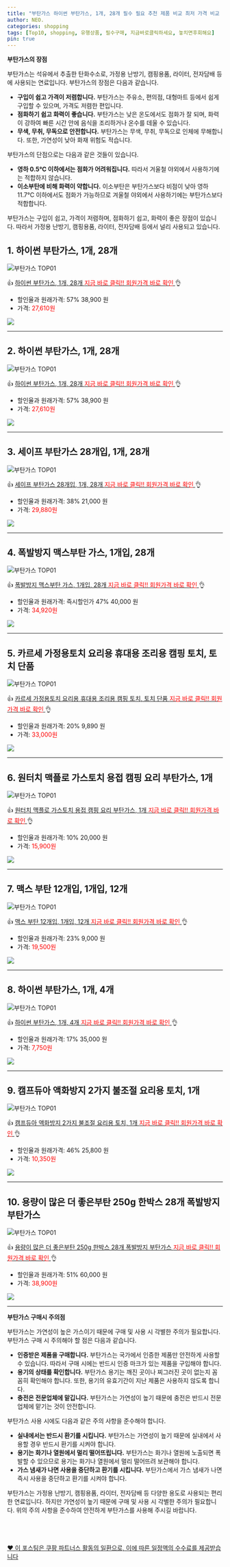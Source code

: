 ```yaml
---
title: "부탄가스 하이썬 부탄가스, 1개, 28개 필수 필요 추천 제품 비교 최저 가격 비교 장점 구매 후기 구매평"
author: NEO.
categories: shopping
tags: [Top10, shopping, 유행상품, 필수구매, 지금바로클릭하세요, 놓치면후회해요]
pin: true
---
```

**부탄가스의 장점**

부탄가스는 석유에서 추출한 탄화수소로, 가정용 난방기, 캠핑용품, 라이터, 전자담배 등에 사용되는 연료입니다. 부탄가스의 장점은 다음과 같습니다.

* **구입이 쉽고 가격이 저렴합니다.** 부탄가스는 주유소, 편의점, 대형마트 등에서 쉽게 구입할 수 있으며, 가격도 저렴한 편입니다.
* **점화하기 쉽고 화력이 좋습니다.** 부탄가스는 낮은 온도에서도 점화가 잘 되며, 화력이 강하여 빠른 시간 안에 음식을 조리하거나 온수를 데울 수 있습니다.
* **무색, 무취, 무독으로 안전합니다.** 부탄가스는 무색, 무취, 무독으로 인체에 무해합니다. 또한, 가연성이 낮아 화재 위험도 적습니다.

부탄가스의 단점으로는 다음과 같은 것들이 있습니다.

* **영하 0.5℃ 이하에서는 점화가 어려워집니다.** 따라서 겨울철 야외에서 사용하기에는 적합하지 않습니다.
* **이소부탄에 비해 화력이 약합니다.** 이소부탄은 부탄가스보다 비점이 낮아 영하 11.7℃ 이하에서도 점화가 가능하므로 겨울철 야외에서 사용하기에는 부탄가스보다 적합합니다.

부탄가스는 구입이 쉽고, 가격이 저렴하며, 점화하기 쉽고, 화력이 좋은 장점이 있습니다. 따라서 가정용 난방기, 캠핑용품, 라이터, 전자담배 등에서 널리 사용되고 있습니다.

   

## 1. 하이썬 부탄가스, 1개, 28개

![부탄가스 TOP01](https:https://img1a.coupangcdn.com/image/coupang/list/adultProduct_plp.png)


👍 [하이썬 부탄가스, 1개, 28개 <font color=red> 지금 바로 클릭!! 회원가격 바로 확인 </font> ](https://link.coupang.com/re/AFFSDP?lptag=AF3617701&subid=GithubCoopas&pageKey=6872244508&traceid=V0-153&itemId=16444173627&vendorItemId=83634859924) 👌 


- 할인율과 원래가격: 57%  38,900   원
- 가격: <span style='color:red'>27,610원</span>

[![](/discount_price.png)](https://link.coupang.com/re/AFFSDP?lptag=AF3617701&subid=GithubCoopas&pageKey=6872244508&traceid=V0-153&itemId=16444173627&vendorItemId=83634859924)

---


   

## 2. 하이썬 부탄가스, 1개, 28개

![부탄가스 TOP01](https:https://img1a.coupangcdn.com/image/coupang/list/adultProduct_plp.png)


👍 [하이썬 부탄가스, 1개, 28개 <font color=red> 지금 바로 클릭!! 회원가격 바로 확인 </font> ](https://link.coupang.com/re/AFFSDP?lptag=AF3617701&subid=GithubCoopas&pageKey=6872244508&traceid=V0-153&itemId=16444173627&vendorItemId=83634859924) 👌 


- 할인율과 원래가격: 57%  38,900   원
- 가격: <span style='color:red'>27,610원</span>

[![](/discount_price.png)](https://link.coupang.com/re/AFFSDP?lptag=AF3617701&subid=GithubCoopas&pageKey=6872244508&traceid=V0-153&itemId=16444173627&vendorItemId=83634859924)

---


   

## 3. 세이프 부탄가스 28개입, 1개, 28개

![부탄가스 TOP01](https:https://img1a.coupangcdn.com/image/coupang/list/adultProduct_plp.png)


👍 [세이프 부탄가스 28개입, 1개, 28개 <font color=red> 지금 바로 클릭!! 회원가격 바로 확인 </font> ](https://link.coupang.com/re/AFFSDP?lptag=AF3617701&subid=GithubCoopas&pageKey=6283663529&traceid=V0-153&itemId=76012404&vendorItemId=3223742777) 👌 


- 할인율과 원래가격: 38%  21,000   원
- 가격: <span style='color:red'>29,880원</span>

[![](/discount_price.png)](https://link.coupang.com/re/AFFSDP?lptag=AF3617701&subid=GithubCoopas&pageKey=6283663529&traceid=V0-153&itemId=76012404&vendorItemId=3223742777)

---


   

## 4. 폭발방지 맥스부탄 가스, 1개입, 28개

![부탄가스 TOP01](https:https://img1a.coupangcdn.com/image/coupang/list/adultProduct_plp.png)


👍 [폭발방지 맥스부탄 가스, 1개입, 28개 <font color=red> 지금 바로 클릭!! 회원가격 바로 확인 </font> ](https://link.coupang.com/re/AFFSDP?lptag=AF3617701&subid=GithubCoopas&pageKey=5017756062&traceid=V0-153&itemId=10569223&vendorItemId=87479957796) 👌 


- 할인율과 원래가격: 즉시할인가 47%  40,000   원
- 가격: <span style='color:red'>34,920원</span>

[![](/discount_price.png)](https://link.coupang.com/re/AFFSDP?lptag=AF3617701&subid=GithubCoopas&pageKey=5017756062&traceid=V0-153&itemId=10569223&vendorItemId=87479957796)

---


   

## 5. 카르세 가정용토치 요리용 휴대용 조리용 캠핑 토치, 토치 단품

![부탄가스 TOP01](https://thumbnail10.coupangcdn.com/thumbnails/remote/490x490ex/image/vendor_inventory/98c5/90212e0652197f4235eec8197cc58007724f11e628de65d5c0c5981b2f83.png)


👍 [카르세 가정용토치 요리용 휴대용 조리용 캠핑 토치, 토치 단품 <font color=red> 지금 바로 클릭!! 회원가격 바로 확인 </font> ](https://link.coupang.com/re/AFFSDP?lptag=AF3617701&subid=GithubCoopas&pageKey=7596677799&traceid=V0-153&itemId=20086247722&vendorItemId=82551023789) 👌 


- 할인율과 원래가격: 20%  9,890   원
- 가격: <span style='color:red'>33,000원</span>

[![](/discount_price.png)](https://link.coupang.com/re/AFFSDP?lptag=AF3617701&subid=GithubCoopas&pageKey=7596677799&traceid=V0-153&itemId=20086247722&vendorItemId=82551023789)

---


   

## 6. 원터치 맥플로 가스토치 용접 캠핑 요리 부탄가스, 1개

![부탄가스 TOP01](https://thumbnail8.coupangcdn.com/thumbnails/remote/490x490ex/image/vendor_inventory/b5e4/7562cb8c158b6ae856636150dae3d0d9723afbb1c4eb350d05cdcdd36faf.jpg)


👍 [원터치 맥플로 가스토치 용접 캠핑 요리 부탄가스, 1개 <font color=red> 지금 바로 클릭!! 회원가격 바로 확인 </font> ](https://link.coupang.com/re/AFFSDP?lptag=AF3617701&subid=GithubCoopas&pageKey=7456499520&traceid=V0-153&itemId=19424944135&vendorItemId=86536316781) 👌 


- 할인율과 원래가격: 10%  20,000   원
- 가격: <span style='color:red'>15,900원</span>

[![](/discount_price.png)](https://link.coupang.com/re/AFFSDP?lptag=AF3617701&subid=GithubCoopas&pageKey=7456499520&traceid=V0-153&itemId=19424944135&vendorItemId=86536316781)

---


   

## 7. 맥스 부탄 12개입, 1개입, 12개

![부탄가스 TOP01](https:https://img1a.coupangcdn.com/image/coupang/list/adultProduct_plp.png)


👍 [맥스 부탄 12개입, 1개입, 12개 <font color=red> 지금 바로 클릭!! 회원가격 바로 확인 </font> ](https://link.coupang.com/re/AFFSDP?lptag=AF3617701&subid=GithubCoopas&pageKey=5017756062&traceid=V0-153&itemId=6725323861&vendorItemId=70366317707) 👌 


- 할인율과 원래가격: 23%  9,000   원
- 가격: <span style='color:red'>19,500원</span>

[![](/discount_price.png)](https://link.coupang.com/re/AFFSDP?lptag=AF3617701&subid=GithubCoopas&pageKey=5017756062&traceid=V0-153&itemId=6725323861&vendorItemId=70366317707)

---


   

## 8. 하이썬 부탄가스, 1개, 4개

![부탄가스 TOP01](https:https://img1a.coupangcdn.com/image/coupang/list/adultProduct_plp.png)


👍 [하이썬 부탄가스, 1개, 4개 <font color=red> 지금 바로 클릭!! 회원가격 바로 확인 </font> ](https://link.coupang.com/re/AFFSDP?lptag=AF3617701&subid=GithubCoopas&pageKey=6872244508&traceid=V0-153&itemId=15374481712&vendorItemId=74686451668) 👌 


- 할인율과 원래가격: 17%  35,000   원
- 가격: <span style='color:red'>7,750원</span>

[![](/discount_price.png)](https://link.coupang.com/re/AFFSDP?lptag=AF3617701&subid=GithubCoopas&pageKey=6872244508&traceid=V0-153&itemId=15374481712&vendorItemId=74686451668)

---


   

## 9. 캠프듀아 액화방지 2가지 불조절 요리용 토치, 1개

![부탄가스 TOP01](https://thumbnail7.coupangcdn.com/thumbnails/remote/490x490ex/image/retail/images/5148453523336069-cf3bf750-6d43-44fd-bacc-dc44baf6f64e.jpg)


👍 [캠프듀아 액화방지 2가지 불조절 요리용 토치, 1개 <font color=red> 지금 바로 클릭!! 회원가격 바로 확인 </font> ](https://link.coupang.com/re/AFFSDP?lptag=AF3617701&subid=GithubCoopas&pageKey=5101027790&traceid=V0-153&itemId=6949296714&vendorItemId=79372366237) 👌 


- 할인율과 원래가격: 46%  25,800   원
- 가격: <span style='color:red'>10,350원</span>

[![](/discount_price.png)](https://link.coupang.com/re/AFFSDP?lptag=AF3617701&subid=GithubCoopas&pageKey=5101027790&traceid=V0-153&itemId=6949296714&vendorItemId=79372366237)

---


   

## 10. 용량이 많은 더 좋은부탄 250g 한박스 28개 폭발방지 부탄가스

![부탄가스 TOP01](https:https://img1a.coupangcdn.com/image/coupang/list/adultProduct_plp.png)


👍 [용량이 많은 더 좋은부탄 250g 한박스 28개 폭발방지 부탄가스 <font color=red> 지금 바로 클릭!! 회원가격 바로 확인 </font> ](https://link.coupang.com/re/AFFSDP?lptag=AF3617701&subid=GithubCoopas&pageKey=7692676306&traceid=V0-153&itemId=20575623683&vendorItemId=87650852611) 👌 


- 할인율과 원래가격: 51%  60,000   원
- 가격: <span style='color:red'>38,900원</span>

[![](/discount_price.png)](https://link.coupang.com/re/AFFSDP?lptag=AF3617701&subid=GithubCoopas&pageKey=7692676306&traceid=V0-153&itemId=20575623683&vendorItemId=87650852611)

---
**부탄가스 구매시 주의점**

부탄가스는 가연성이 높은 가스이기 때문에 구매 및 사용 시 각별한 주의가 필요합니다. 부탄가스 구매 시 주의해야 할 점은 다음과 같습니다.

* **인증받은 제품을 구매합니다.** 부탄가스는 국가에서 인증한 제품만 안전하게 사용할 수 있습니다. 따라서 구매 시에는 반드시 인증 마크가 있는 제품을 구입해야 합니다.
* **용기의 상태를 확인합니다.** 부탄가스 용기는 깨진 곳이나 찌그러진 곳이 없는지 꼼꼼히 확인해야 합니다. 또한, 용기의 유효기간이 지난 제품은 사용하지 않도록 합니다.
* **충전은 전문업체에 맡깁니다.** 부탄가스는 가연성이 높기 때문에 충전은 반드시 전문업체에 맡기는 것이 안전합니다.

부탄가스 사용 시에도 다음과 같은 주의 사항을 준수해야 합니다.

* **실내에서는 반드시 환기를 시킵니다.** 부탄가스는 가연성이 높기 때문에 실내에서 사용할 경우 반드시 환기를 시켜야 합니다.
* **용기는 화기나 열원에서 멀리 떨어뜨립니다.** 부탄가스는 화기나 열원에 노출되면 폭발할 수 있으므로 용기는 화기나 열원에서 멀리 떨어뜨려 보관해야 합니다.
* **가스 냄새가 나면 사용을 중단하고 환기를 시킵니다.** 부탄가스에서 가스 냄새가 나면 즉시 사용을 중단하고 환기를 시켜야 합니다.

부탄가스는 가정용 난방기, 캠핑용품, 라이터, 전자담배 등 다양한 용도로 사용되는 편리한 연료입니다. 하지만 가연성이 높기 때문에 구매 및 사용 시 각별한 주의가 필요합니다. 위의 주의 사항을 준수하여 안전하게 부탄가스를 사용해 주시길 바랍니다.<br><br><br><br><br> [ ❤  이 포스팅은 쿠팡 파트너스 활동의 일환으로, 이에 따른 일정액의 수수료를 제공받습니다](https://link.coupang.com/a/bcEFyh)